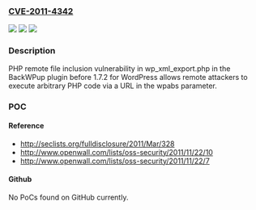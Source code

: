 ### [CVE-2011-4342](https://cve.mitre.org/cgi-bin/cvename.cgi?name=CVE-2011-4342)
![](https://img.shields.io/static/v1?label=Product&message=n%2Fa&color=blue)
![](https://img.shields.io/static/v1?label=Version&message=n%2Fa&color=blue)
![](https://img.shields.io/static/v1?label=Vulnerability&message=n%2Fa&color=brighgreen)

### Description

PHP remote file inclusion vulnerability in wp_xml_export.php in the BackWPup plugin before 1.7.2 for WordPress allows remote attackers to execute arbitrary PHP code via a URL in the wpabs parameter.

### POC

#### Reference
- http://seclists.org/fulldisclosure/2011/Mar/328
- http://www.openwall.com/lists/oss-security/2011/11/22/10
- http://www.openwall.com/lists/oss-security/2011/11/22/7

#### Github
No PoCs found on GitHub currently.

